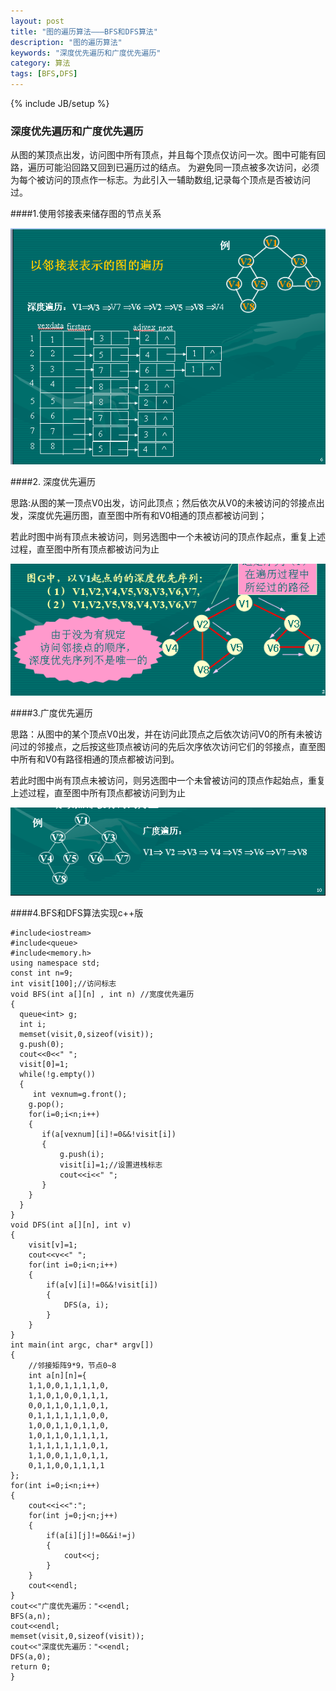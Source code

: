 ```yaml
---
layout: post
title: "图的遍历算法———BFS和DFS算法"
description: "图的遍历算法"
keywords: "深度优先遍历和广度优先遍历"
category: 算法
tags: [BFS,DFS]
---
```

{% include JB/setup %}

### 深度优先遍历和广度优先遍历
从图的某顶点出发，访问图中所有顶点，并且每个顶点仅访问一次。图中可能有回路，遍历可能沿回路又回到已遍历过的结点。
为避免同一顶点被多次访问，必须为每个被访问的顶点作一标志。为此引入一辅助数组,记录每个顶点是否被访问过。

<!-- more -->            

####1.使用邻接表来储存图的节点关系

![邻接表](/assets/images/Adjlist.png)

####2. 深度优先遍历
  
  思路:从图的某一顶点V0出发，访问此顶点；然后依次从V0的未被访问的邻接点出发，深度优先遍历图，直至图中所有和V0相通的顶点都被访问到；

  若此时图中尚有顶点未被访问，则另选图中一个未被访问的顶点作起点，重复上述过程，直至图中所有顶点都被访问为止

![邻接表](/assets/images/Dft.png)
    
####3.广度优先遍历

  思路：从图中的某个顶点V0出发，并在访问此顶点之后依次访问V0的所有未被访问过的邻接点，之后按这些顶点被访问的先后次序依次访问它们的邻接点，直至图中所有和V0有路径相通的顶点都被访问到。

  若此时图中尚有顶点未被访问，则另选图中一个未曾被访问的顶点作起始点，重复上述过程，直至图中所有顶点都被访问到为止

![邻接表](/assets/images/Bft.png)

####4.BFS和DFS算法实现c++版

    #include<iostream>
    #include<queue>
    #include<memory.h>
    using namespace std;
    const int n=9;
    int visit[100];//访问标志
    void BFS(int a[][n] , int n) //宽度优先遍历
    {
      queue<int> g;
      int i;
      memset(visit,0,sizeof(visit));
      g.push(0);
      cout<<0<<" ";
      visit[0]=1;
      while(!g.empty())
      {
         int vexnum=g.front();
        g.pop();
        for(i=0;i<n;i++)
        {
           if(a[vexnum][i]!=0&&!visit[i])
           {
               g.push(i);
               visit[i]=1;//设置进栈标志
               cout<<i<<" ";
           }
        }
      }
    }
    void DFS(int a[][n], int v)
    {
        visit[v]=1;
        cout<<v<<" ";
        for(int i=0;i<n;i++)
        {
            if(a[v][i]!=0&&!visit[i])
            {
                DFS(a, i);
            }
        }
    }
    int main(int argc, char* argv[])
    {
        //邻接矩阵9*9，节点0~8
        int a[n][n]={
        1,1,0,0,1,1,1,1,0,
        1,1,0,1,0,0,1,1,1,
        0,0,1,1,0,1,1,0,1,
        0,1,1,1,1,1,1,0,0,
        1,0,0,1,1,0,1,1,0,
        1,0,1,1,0,1,1,1,1,
        1,1,1,1,1,1,1,0,1,
        1,1,0,0,1,1,0,1,1,
        0,1,1,0,0,1,1,1,1
    };
    for(int i=0;i<n;i++)
    {
        cout<<i<<":";
        for(int j=0;j<n;j++)
        {
            if(a[i][j]!=0&&i!=j)
            {
                cout<<j;
            }
        }
        cout<<endl;
    }
    cout<<"广度优先遍历："<<endl;
    BFS(a,n);
    cout<<endl;
    memset(visit,0,sizeof(visit));
    cout<<"深度优先遍历："<<endl;
    DFS(a,0);
    return 0;
    }